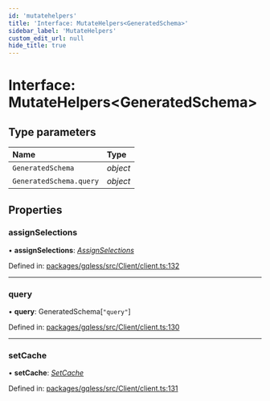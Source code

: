 ```yaml
---
id: 'mutatehelpers'
title: 'Interface: MutateHelpers<GeneratedSchema>'
sidebar_label: 'MutateHelpers'
custom_edit_url: null
hide_title: true
---
```


# Interface: MutateHelpers<GeneratedSchema\>

## Type parameters

| Name                    | Type     |
| :---------------------- | :------- |
| `GeneratedSchema`       | _object_ |
| `GeneratedSchema.query` | _object_ |

## Properties

### assignSelections

• **assignSelections**: [_AssignSelections_](assignselections.md)

Defined in: [packages/gqless/src/Client/client.ts:132](https://github.com/gqless/gqless/blob/master/packages/gqless/src/Client/client.ts#L132)

---

### query

• **query**: GeneratedSchema[``"query"``]

Defined in: [packages/gqless/src/Client/client.ts:130](https://github.com/gqless/gqless/blob/master/packages/gqless/src/Client/client.ts#L130)

---

### setCache

• **setCache**: [_SetCache_](setcache.md)

Defined in: [packages/gqless/src/Client/client.ts:131](https://github.com/gqless/gqless/blob/master/packages/gqless/src/Client/client.ts#L131)

